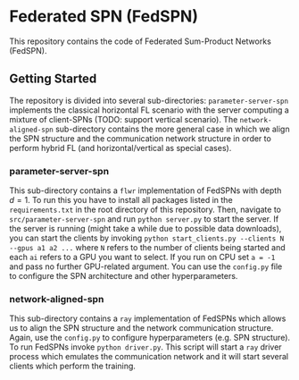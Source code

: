 # Federated SPN (FedSPN)
This repository contains the code of Federated Sum-Product Networks (FedSPN).

## Getting Started
The repository is divided into several sub-directories: `parameter-server-spn` implements the classical horizontal FL scenario with the server computing a mixture of client-SPNs (TODO: support vertical scenario). The `network-aligned-spn` sub-directory contains the more general case in which we align the SPN structure and the communication network structure in order to perform hybrid FL (and horizontal/vertical as special cases). 

### parameter-server-spn
This sub-directory contains a `flwr` implementation of FedSPNs with depth $d=1$. To run this you have to install all packages listed in the `requirements.txt` in the root directory of this repository. Then, navigate to `src/parameter-server-spn` and run `python server.py` to start the server. If the server is running (might take a while due to possible data downloads), you can start the clients by invoking `python start_clients.py --clients N --gpus a1 a2 ...` where `N` refers to the number of clients being started and each `ai` refers to a GPU you want to select. If you run on CPU set `a = -1` and pass no further GPU-related argument. You can use the `config.py` file to configure the SPN architecture and other hyperparameters.

### network-aligned-spn
This sub-directory contains a `ray` implementation of FedSPNs which allows us to align the SPN structure and the network communication structure. Again, use the `config.py` to configure hyperparameters (e.g. SPN structure). To run FedSPNs invoke `python driver.py`. This script will start a `ray` driver process which emulates the communication network and it will start several clients which perform the training. 